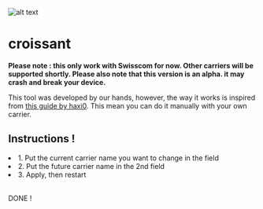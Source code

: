 ![alt text](https://github.com/freezed-purple/croissant/blob/592b950137fac5d6cf8f6291193d8c10ed8e1bfe/croicon.png?raw=true)
# croissant
<b> Please note : this only work with Swisscom for now. Other carriers will be supported shortly. </b>
<b> Please also note that this version is an alpha. it may crash and break your device. </b>
<p> This tool was developed by our hands, however, the way it works is inspired from <a href='https://haxi0-dev.com/FilzaTutorials/'> this guide by haxi0</a>. This mean you can do it manually with your own carrier.</p>
<h2> Instructions !</h2>
<li>1. Put the current carrier name you want to change in the field </li>
<li>2. Put the future carrier name in the 2nd field </li>
<li>3. Apply, then restart </li>
<br>
<p> DONE ! </p>


